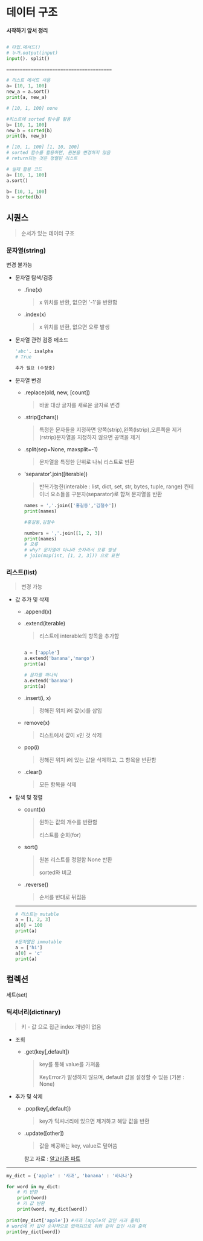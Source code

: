 # 데이터 구조



__시작하기 앞서 정리__

```python

# 타입.메서드()
# 누가.output(input)
input(). split()

=======================================

# 리스트 메서드 사용
a= [10, 1, 100]
new_a = a.sort()
print(a, new_a)

# [10, 1, 100] none

#리스트에 sorted 함수를 활용
b= [10, 1, 100]
new_b = sorted(b)
print(b, new_b)

# [10, 1, 100] [1, 10, 100]
# sorted 함수를 활용하면, 원본을 변경하지 않음
# return되는 것은 정렬된 리스트

# 실제 활용 코드
a= [10, 1, 100]
a.sort()

b= [10, 1, 100]
b = sorted(b)
```





## 시퀀스

> 순서가 있는 데이터 구조



### 문자열(string) 

변경 불가능

- 문자열 탐색/검증

  - .fine(x)

    > x 위치를 반환, 없으면 '-1'을 반환함

  - .index(x)

    >  x 위치를 반환, 없으면  오류 발생

    

- 문자열 관련 검증 메소드

  ```python
  'abc'. isalpha
  # True
  
  추가 필요 (수정중)
  ```

  

- 문자열 변경

  - .replace(old, new, [count])

    > 바꿀 대상 글자를 새로운 글자로 변경

  - .strip([chars])

    > 특정한 문자들을 지정하면 양쪽(strip),왼쪽(lstrip),오른쪽을 제거(rstrip)문자열을 지정하지 않으면 공백을 제거

  - .split(sep=None, maxsplit=-1)

    > 문자열을 특정한 단위로 나눠 리스트로 반환

  - 'separator'.join([iterable])

    > 반복가능한(interable  : list, dict, set, str, bytes, tuple, range) 컨테이너 요소들을 구분자(separator)로 합쳐 문자열을 반환

    ```python
    names = ','.join(['홍길동','김철수'])
    print(names)
    
    #홍길동,김철수
    
    numbers = ','.join([1, 2, 3])
    print(names)
    # 오류
    # why? 문자열이 아니라 숫자라서 오류 발생
    # join(map(int, [1, 2, 3])) 으로 표현
    ```

    

  

### 리스트(list)

> 변경 가능

- 값 추가 및 삭제

  - .append(x)

  - .extend(iterable)

    > 리스트에 interable의 항목을 추가함

    ```python
    
    a = ['apple']
    a.extend('banana','mango')
    print(a)
    
    # 문자를 하나씩
    a.extend('banana')
    print(a)
    ```

    

  - .insert(i, x)

    >정해진 위치 i에 값(x)를 삽입

  - remove(x)

    >  리스트에서 값이 x인 것 삭제

  - pop(i)

    > 정해진 위치 i에 있는 값을 삭제하고, 그 항목을 반환함

  - .clear()

    > 모든 항목을 삭제

    

- 탐색 및 정렬

  - count(x)

    > 원하는 값의 개수를 반환함
    >
    > 리스트를 순회(for)

  - sort()

    > 원본 리스트를 정렬함  None 반환
    >
    > sorted와 비교

  - .reverse()

    > 순서를 반대로 뒤집음

  

  ---

  

  ```python
  # 리스트는 mutable
  a = [1, 2, 3]
  a[0] = 100
  print(a)
  
  #문자열은 immutable
  a = ['hi']
  a[0] = 'c'
  print(a)
  ```

  

## 컬렉션

세트(set)

### 딕셔너리(dictinary) 

> 키 - 값 으로 접근 index 개념이 없음

- 조회

  - .get(key[,default])

    > key를 통해 value를 가져옴
    >
    > KeyError가 발생하지 않으며, default 값을 설정할 수 있음 (기본 : None)

- 추가 및 삭제

  - .pop(key[,default])

    > key가 딕셔너리에 있으면 제거하고 해당 값을 반환

  - .update([other])

    > 값을 제공하는 key, value로 덮어씀

    참고 자료 : [알고리즘 파트](https://github.com/na-hyeong9/TIL/blob/master/python/python%20%EB%94%95%EC%85%94%EB%84%88%EB%A6%AC.md)

---



```python
my_dict = {'apple' : '사과', 'banana' : '바나나'}

for word in my_dict:
    # 키 반환
    print(word)
    # 키 값 반환
    print(word, my_dict[word])
 
print(my_dict['apple']) #사과 (apple의 값인 사과 출력)
# word에 키 값이 순차적으로 입력되므로 위와 같이 값인 사과 출력 
print(my_dict[word])

```

